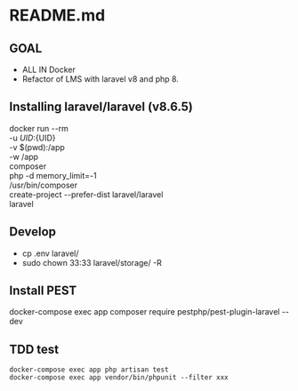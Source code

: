 # README.md

## GOAL

- ALL IN Docker
- Refactor of LMS with laravel v8 and php 8.


## Installing laravel/laravel (v8.6.5) 
 docker run --rm \
    -u ${UID}:${UID} \
    -v $(pwd):/app \
    -w /app \
    composer \
    php -d memory_limit=-1 \
    /usr/bin/composer \
    create-project --prefer-dist laravel/laravel \
    laravel

## Develop

- cp .env laravel/
- sudo chown 33:33 laravel/storage/ -R

## Install PEST
docker-compose exec app composer require pestphp/pest-plugin-laravel --dev

## TDD test

	docker-compose exec app php artisan test
	docker-compose exec app vendor/bin/phpunit --filter xxx